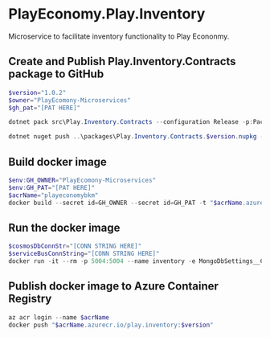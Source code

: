 # PlayEconomy.Play.Inventory

Microservice to facilitate inventory functionality to Play Econonmy.

## Create and Publish Play.Inventory.Contracts package to GitHub

```powershell
$version="1.0.2"
$owner="PlayEcomony-Microservices"
$gh_pat="[PAT HERE]"

dotnet pack src\Play.Inventory.Contracts --configuration Release -p:PackageVersion=$version -p:RepositoryUrl=https://github.com/$owner/Play.Inventory -o ..\packages

dotnet nuget push ..\packages\Play.Inventory.Contracts.$version.nupkg --api-key $gh_pat --source "github"
```

## Build docker image

```powershell
$env:GH_OWNER="PlayEcomony-Microservices"
$env:GH_PAT="[PAT HERE]"
$acrName="playeconomybkm"
docker build --secret id=GH_OWNER --secret id=GH_PAT -t "$acrName.azurecr.io/play.inventory:$version" . 
```

## Run the docker image

```powershell
$cosmosDbConnStr="[CONN STRING HERE]"
$serviceBusConnString="[CONN STRING HERE]"
docker run -it --rm -p 5004:5004 --name inventory -e MongoDbSettings__ConnectionString=$cosmosDbConnStr -e ServiceBusSettings__ConnectionString=$serviceBusConnString -e ServiceSettings__MessageBroker="SERVICEBUS" play.inventory:$version
```

## Publish docker image to Azure Container Registry

```powershell
az acr login --name $acrName
docker push "$acrName.azurecr.io/play.inventory:$version"
```
